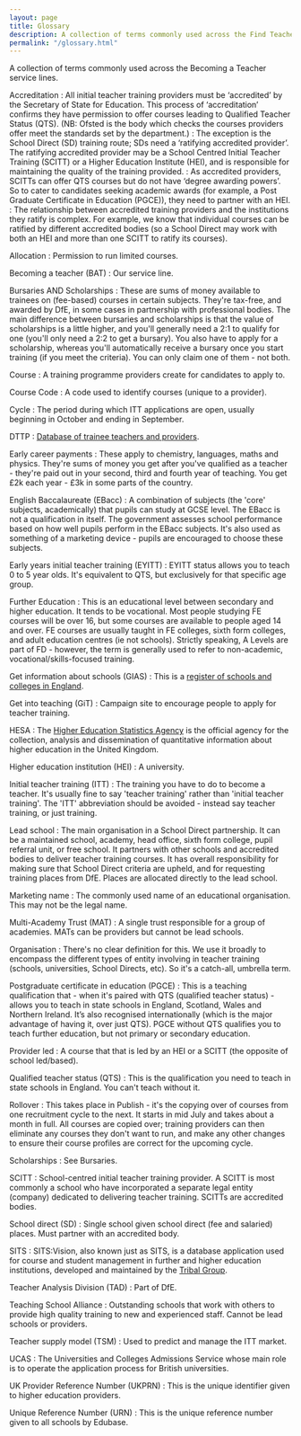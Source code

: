 ```yaml
---
layout: page
title: Glossary
description: A collection of terms commonly used across the Find Teacher Training Service.
permalink: "/glossary.html"
---
```


A collection of terms commonly used across the Becoming a Teacher service lines.

Accreditation
: All initial teacher training providers must be ‘accredited’ by the Secretary of State for Education. This process of ‘accreditation’ confirms they have permission to offer courses leading to Qualified Teacher Status (QTS). (NB: Ofsted is the body which checks the courses providers offer meet the standards set by the department.)
: The exception is the School Direct (SD) training route; SDs need a ‘ratifying accredited provider’. The ratifying accredited provider may be a School Centred Initial Teacher Training (SCITT) or a Higher Education Institute (HEI), and is responsible for maintaining the quality of the training provided.
: As accredited providers, SCITTs can offer QTS courses but do not have ‘degree awarding powers’. So to cater to candidates seeking academic awards (for example, a Post Graduate Certificate in Education (PGCE)), they need to partner with an HEI.
: The relationship between accredited training providers and the institutions they ratify is complex. For example, we know that individual courses can be ratified by different accredited bodies (so a School Direct may work with both an HEI and more than one SCITT to ratify its courses).

Allocation
: Permission to run limited courses.

Becoming a teacher (BAT)
: Our service line.

Bursaries AND Scholarships
: These are sums of money available to trainees on (fee-based) courses in certain subjects. They're tax-free, and awarded by DfE, in some cases in partnership with professional bodies. The main difference between bursaries and scholarships is that the value of scholarships is a little higher, and you'll generally need a 2:1 to qualify for one (you'll only need a 2:2 to get a bursary). You also have to apply for a scholarship, whereas you'll automatically receive a bursary once you start training (if you meet the criteria). You can only claim one of them - not both.

Course
: A training programme providers create for candidates to apply to.

Course Code
: A code used to identify courses (unique to a provider).

Cycle
: The period during which ITT applications are open, usually beginning in October and ending in September.

DTTP
: [Database of trainee teachers and providers](https://www.gov.uk/guidance/database-of-trainee-teachers-and-providers-dttp).

Early career payments
: These apply to chemistry, languages, maths and physics. They're sums of money you get after you've qualified as a teacher - they're paid out in your second, third and fourth year of teaching. You get £2k each year - £3k in some parts of the country.

English Baccalaureate (EBacc)
: A combination of subjects (the 'core' subjects, academically) that pupils can study at GCSE level. The EBacc is not a qualification in itself. The government assesses school performance based on how well pupils perform in the EBacc subjects. It's also used as something of a marketing device - pupils are encouraged to choose these subjects.

Early years initial teacher training (EYITT)
: EYITT status allows you to teach 0 to 5 year olds. It's equivalent to QTS, but exclusively for that specific age group.

Further Education
: This is an educational level between secondary and higher education. It tends to be vocational. Most people studying FE courses will be over 16, but some courses are available to people aged 14 and over. FE courses are usually taught in FE colleges, sixth form colleges, and adult education centres (ie not schools). Strictly speaking, A Levels are part of FD - however, the term is generally used to refer to non-academic, vocational/skills-focused training.

Get information about schools (GIAS)
: This is a [register of schools and colleges in England](https://get-information-schools.service.gov.uk/).

Get into teaching (GiT)
: Campaign site to encourage people to apply for teacher training.

HESA
: The [Higher Education Statistics Agency](https://www.hesa.ac.uk) is the official agency for the collection, analysis and dissemination of quantitative information about higher education in the United Kingdom.

Higher education institution (HEI)
: A university.

Initial teacher training (ITT)
: The training you have to do to become a teacher. It's usually fine to say 'teacher training' rather than 'initial teacher training'. The 'ITT' abbreviation should be avoided - instead say teacher training, or just training.

Lead school
: The main organisation in a School Direct partnership. It can be a maintained school, academy, head office, sixth form college, pupil referral unit, or free school. It partners with other schools and accredited bodies to deliver teacher training courses. It has overall responsibility for making sure that School Direct criteria are upheld, and for requesting training places from DfE. Places are allocated directly to the lead school.

Marketing name
: The commonly used name of an educational organisation. This may not be the legal name.

Multi-Academy Trust (MAT)
: A single trust responsible for a group of academies. MATs can be providers but cannot be lead schools.

Organisation
: There's no clear definition for this. We use it broadly to encompass the different types of entity involving in teacher training (schools, universities, School Directs, etc). So it's a catch-all, umbrella term.

Postgraduate certificate in education (PGCE)
: This is a teaching qualification that - when it's paired with QTS (qualified teacher status) - allows you to teach in state schools in England, Scotland, Wales and Northern Ireland. It’s also recognised internationally (which is the major advantage of having it, over just QTS). PGCE without QTS qualifies you to teach further education, but not primary or secondary education.

Provider led
: A course that that is led by an HEI or a SCITT (the opposite of school led/based).

Qualified teacher status (QTS)
: This is the qualification you need to teach in state schools in England. You can't teach without it.

Rollover
: This takes place in Publish - it's the copying over of courses from one recruitment cycle to the next. It starts in mid July and takes about a month in full. All courses are copied over; training providers can then eliminate any courses they don't want to run, and make any other changes to ensure their course profiles are correct for the upcoming cycle.

Scholarships
: See Bursaries.

SCITT
: School-centred initial teacher training provider. A SCITT is most commonly a school who have incorporated a separate legal entity (company) dedicated to delivering teacher training. SCITTs are accredited bodies.

School direct (SD)
: Single school given school direct (fee and salaried) places. Must partner with an accredited body.

SITS
: SITS:Vision, also known just as SITS, is a database application used for course and student management in further and higher education institutions, developed and maintained by the [Tribal Group](https://en.wikipedia.org/wiki/SITS:Vision).

Teacher Analysis Division (TAD)
: Part of DfE.

Teaching School Alliance
: Outstanding schools that work with others to provide high quality training to new and experienced staff. Cannot be lead schools or providers.

Teacher supply model (TSM)
: Used to predict and manage the ITT market.

UCAS
: The Universities and Colleges Admissions Service whose main role is to operate the application process for British universities.

UK Provider Reference Number (UKPRN)
: This is the unique identifier given to higher education providers.

Unique Reference Number (URN)
: This is the unique reference number given to all schools by Edubase.
